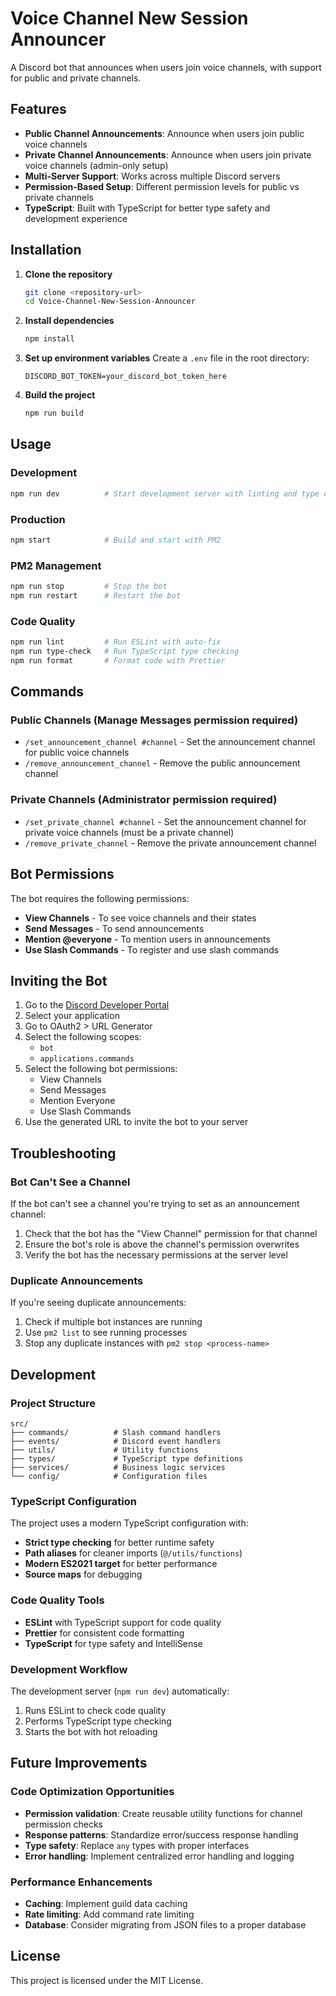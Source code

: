 # Voice Channel New Session Announcer

A Discord bot that announces when users join voice channels, with support for public and private channels.

## Features

- **Public Channel Announcements**: Announce when users join public voice channels
- **Private Channel Announcements**: Announce when users join private voice channels (admin-only setup)
- **Multi-Server Support**: Works across multiple Discord servers
- **Permission-Based Setup**: Different permission levels for public vs private channels
- **TypeScript**: Built with TypeScript for better type safety and development experience

## Installation

1. **Clone the repository**
   ```bash
   git clone <repository-url>
   cd Voice-Channel-New-Session-Announcer
   ```

2. **Install dependencies**
   ```bash
   npm install
   ```

3. **Set up environment variables**
   Create a `.env` file in the root directory:
   ```env
   DISCORD_BOT_TOKEN=your_discord_bot_token_here
   ```

4. **Build the project**
   ```bash
   npm run build
   ```

## Usage

### Development
```bash
npm run dev          # Start development server with linting and type checking
```

### Production
```bash
npm start            # Build and start with PM2
```

### PM2 Management
```bash
npm run stop         # Stop the bot
npm run restart      # Restart the bot
```

### Code Quality
```bash
npm run lint         # Run ESLint with auto-fix
npm run type-check   # Run TypeScript type checking
npm run format       # Format code with Prettier
```

## Commands

### Public Channels (Manage Messages permission required)
- `/set_announcement_channel #channel` - Set the announcement channel for public voice channels
- `/remove_announcement_channel` - Remove the public announcement channel

### Private Channels (Administrator permission required)
- `/set_private_channel #channel` - Set the announcement channel for private voice channels (must be a private channel)
- `/remove_private_channel` - Remove the private announcement channel

## Bot Permissions

The bot requires the following permissions:
- **View Channels** - To see voice channels and their states
- **Send Messages** - To send announcements
- **Mention @everyone** - To mention users in announcements
- **Use Slash Commands** - To register and use slash commands

## Inviting the Bot

1. Go to the [Discord Developer Portal](https://discord.com/developers/applications)
2. Select your application
3. Go to OAuth2 > URL Generator
4. Select the following scopes:
   - `bot`
   - `applications.commands`
5. Select the following bot permissions:
   - View Channels
   - Send Messages
   - Mention Everyone
   - Use Slash Commands
6. Use the generated URL to invite the bot to your server

## Troubleshooting

### Bot Can't See a Channel
If the bot can't see a channel you're trying to set as an announcement channel:
1. Check that the bot has the "View Channel" permission for that channel
2. Ensure the bot's role is above the channel's permission overwrites
3. Verify the bot has the necessary permissions at the server level

### Duplicate Announcements
If you're seeing duplicate announcements:
1. Check if multiple bot instances are running
2. Use `pm2 list` to see running processes
3. Stop any duplicate instances with `pm2 stop <process-name>`

## Development

### Project Structure
```
src/
├── commands/          # Slash command handlers
├── events/            # Discord event handlers
├── utils/             # Utility functions
├── types/             # TypeScript type definitions
├── services/          # Business logic services
└── config/            # Configuration files
```

### TypeScript Configuration
The project uses a modern TypeScript configuration with:
- **Strict type checking** for better runtime safety
- **Path aliases** for cleaner imports (`@/utils/functions`)
- **Modern ES2021 target** for better performance
- **Source maps** for debugging

### Code Quality Tools
- **ESLint** with TypeScript support for code quality
- **Prettier** for consistent code formatting
- **TypeScript** for type safety and IntelliSense

### Development Workflow
The development server (`npm run dev`) automatically:
1. Runs ESLint to check code quality
2. Performs TypeScript type checking
3. Starts the bot with hot reloading

## Future Improvements

### Code Optimization Opportunities
- **Permission validation**: Create reusable utility functions for channel permission checks
- **Response patterns**: Standardize error/success response handling
- **Type safety**: Replace `any` types with proper interfaces
- **Error handling**: Implement centralized error handling and logging

### Performance Enhancements
- **Caching**: Implement guild data caching
- **Rate limiting**: Add command rate limiting
- **Database**: Consider migrating from JSON files to a proper database

## License

This project is licensed under the MIT License.
